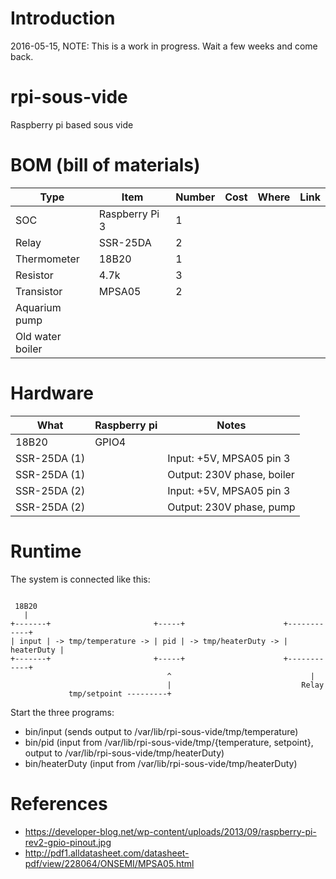 # Introduction

2016-05-15, NOTE: This is a work in progress. Wait a few weeks and come back.

# rpi-sous-vide
Raspberry pi based sous vide

# BOM (bill of materials)

| Type | Item            | Number | Cost | Where | Link |
|-------|----------------|--------|------|-------|------|
| SOC   | Raspberry Pi 3 |      1 |      |       |      |
| Relay | SSR-25DA       |      2 |      |       |      |
| Thermometer | 18B20    |      1 |      |       |      |
| Resistor | 4.7k        |      3 |      |       |      |
| Transistor| MPSA05     |      2 |      |       |      |
| Aquarium pump |
| Old water boiler |


# Hardware

| What  | Raspberry pi | Notes |
|-------|--------------|-------|
| 18B20 | GPIO4        |       |
| SSR-25DA (1)| | Input: +5V, MPSA05 pin 3 |
| SSR-25DA (1)| | Output: 230V phase, boiler |
| SSR-25DA (2)| | Input: +5V, MPSA05 pin 3 |
| SSR-25DA (2)| | Output: 230V phase, pump |

# Runtime

The system is connected like this:

```

 18B20
   |
+-------+                       +-----+                      +------------+
| input | -> tmp/temperature -> | pid | -> tmp/heaterDuty -> | heaterDuty |
+-------+                       +-----+                      +------------+
                                   ^                               |
                                   |                             Relay
             tmp/setpoint ---------+
```



Start the three programs:

* bin/input (sends output to /var/lib/rpi-sous-vide/tmp/temperature)
* bin/pid   (input from /var/lib/rpi-sous-vide/tmp/{temperature, setpoint}, output to /var/lib/rpi-sous-vide/tmp/heaterDuty)
* bin/heaterDuty (input from /var/lib/rpi-sous-vide/tmp/heaterDuty)

# References

* https://developer-blog.net/wp-content/uploads/2013/09/raspberry-pi-rev2-gpio-pinout.jpg
* http://pdf1.alldatasheet.com/datasheet-pdf/view/228064/ONSEMI/MPSA05.html